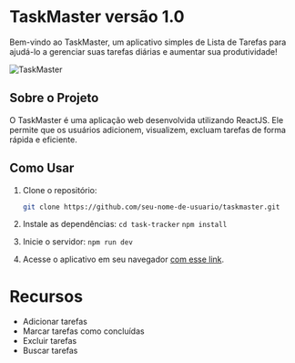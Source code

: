# TaskMaster versão 1.0

Bem-vindo ao TaskMaster, um aplicativo simples de Lista de Tarefas para ajudá-lo a gerenciar suas tarefas diárias e aumentar sua produtividade!

![TaskMaster](https://caminho/para/sua/imagem)

## Sobre o Projeto

O TaskMaster é uma aplicação web desenvolvida utilizando ReactJS. Ele permite que os usuários adicionem, visualizem, excluam tarefas de forma rápida e eficiente.

## Como Usar

1. Clone o repositório:
   ```bash
   git clone https://github.com/seu-nome-de-usuario/taskmaster.git

2. Instale as dependências:
    `cd task-tracker`
    `npm install`

3. Inicie o servidor:
    `npm run dev`

4. Acesse o aplicativo em seu navegador [com esse link](http://localhost:3000).

# Recursos
- Adicionar tarefas
- Marcar tarefas como concluídas
- Excluir tarefas
- Buscar tarefas

